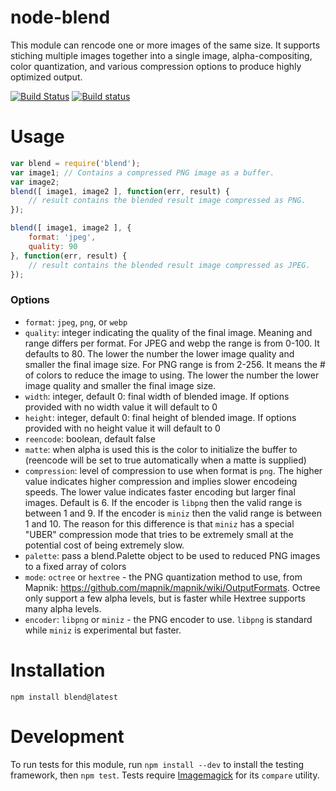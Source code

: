 # node-blend

This module can rencode one or more images of the same size. It supports stiching multiple images together into a single image, alpha-compositing, color quantization, and various compression options to produce highly optimized output.

[![Build Status](https://travis-ci.org/mapbox/node-blend.svg)](https://travis-ci.org/mapbox/node-blend)
[![Build status](https://ci.appveyor.com/api/projects/status/e88smp2ln3tsuajb)](https://ci.appveyor.com/project/Mapbox/node-blend)

# Usage

```javascript
var blend = require('blend');
var image1; // Contains a compressed PNG image as a buffer.
var image2;
blend([ image1, image2 ], function(err, result) {
    // result contains the blended result image compressed as PNG.
});

blend([ image1, image2 ], {
    format: 'jpeg',
    quality: 90
}, function(err, result) {
    // result contains the blended result image compressed as JPEG.
});
```

### Options

- `format`: `jpeg`, `png`, or `webp`
- `quality`: integer indicating the quality of the final image. Meaning and range differs per format. For JPEG and webp the range is from 0-100. It defaults to 80. The lower the number the lower image quality and smaller the final image size. For PNG range is from 2-256. It means the # of colors to reduce the image to using. The lower the number the lower image quality and smaller the final image size.
- `width`: integer, default 0: final width of blended image. If options provided with no width value it will default to 0
- `height`: integer, default 0: final height of blended image. If options provided with no height value it will default to 0
- `reencode`: boolean, default false
- `matte`: when alpha is used this is the color to initialize the buffer to (reencode will be set to true automatically when a matte is supplied)
- `compression`: level of compression to use when format is `png`. The higher value indicates higher compression and implies slower encodeing speeds. The lower value indicates faster encoding but larger final images. Default is 6. If the encoder is `libpng` then the valid range is between 1 and 9. If the encoder is `miniz` then the valid range is between 1 and 10. The reason for this difference is that `miniz` has a special "UBER" compression mode that tries to be extremely small at the potential cost of being extremely slow.
- `palette`: pass a blend.Palette object to be used to reduced PNG images to a fixed array of colors
- `mode`: `octree` or `hextree` - the PNG quantization method to use, from Mapnik: https://github.com/mapnik/mapnik/wiki/OutputFormats. Octree only support a few alpha levels, but is faster while Hextree supports many alpha levels.
- `encoder`: `libpng` or `miniz` - the PNG encoder to use. `libpng` is standard while `miniz` is experimental but faster.

# Installation

    npm install blend@latest

# Development

To run tests for this module, run `npm install --dev` to install the testing framework, then
`npm test`. Tests require [Imagemagick](http://www.imagemagick.org/script/index.php) for its `compare` utility.
